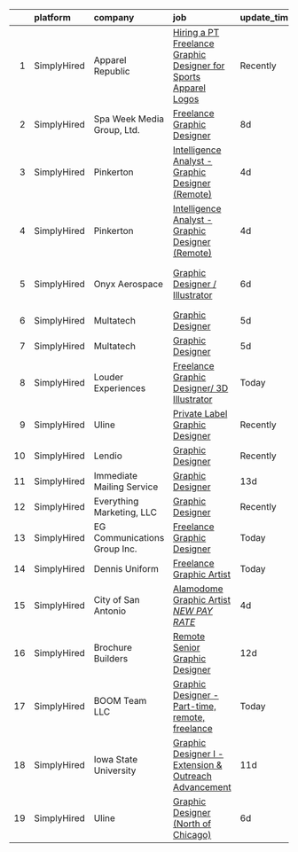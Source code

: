 

|    | platform    | company                      | job                                                                                                                                                                          | update_time   | location                       |
|---:|:------------|:-----------------------------|:-----------------------------------------------------------------------------------------------------------------------------------------------------------------------------|:--------------|:-------------------------------|
|  1 | SimplyHired | Apparel Republic             | [Hiring a PT Freelance Graphic Designer for Sports Apparel Logos](https://www.simplyhired.com/job/_11vLc4ayc_PcULzzjkj7S2A7JzXaYc1FzvACVx45CnvXpPAWEtZLQ?q=graphic+designer) | Recently      | Remote                         |
|  2 | SimplyHired | Spa Week Media Group, Ltd.   | [Freelance Graphic Designer](https://www.simplyhired.com/job/CryJR9AAKf2L_34sWWK4HpZ5pNw0S29kdN9ZfG4C2bArA1QJeplmqw?q=graphic+designer)                                      | 8d            | Remote                         |
|  3 | SimplyHired | Pinkerton                    | [Intelligence Analyst - Graphic Designer (Remote)](https://www.simplyhired.com/job/IjcmmtNQLVVdl5VbnRTH4N6M1xTXvqMmA4PSuLhNk9CIsPP9tGIPvA?q=graphic+designer)                | 4d            | Remote                         |
|  4 | SimplyHired | Pinkerton                    | [Intelligence Analyst - Graphic Designer (Remote)](https://www.simplyhired.com/job/IjcmmtNQLVVdl5VbnRTH4N6M1xTXvqMmA4PSuLhNk9CIsPP9tGIPvA?q=graphic+designer)                | 4d            | Remote                         |
|  5 | SimplyHired | Onyx Aerospace               | [Graphic Designer / Illustrator](https://www.simplyhired.com/job/stIJgGLnTGc-REEpOgyTvrjEEaN5cAcWkqK4fzLOTYtUdARYVWXePw?q=graphic+designer)                                  | 6d            | New Braunfels, TX +5 locations |
|  6 | SimplyHired | Multatech                    | [Graphic Designer](https://www.simplyhired.com/job/QMy7x6_kWIZc3altz3WrHgDLNQzt7HP-RFH-RZM6rFNt1NbqzcR5-A?q=graphic+designer)                                                | 5d            | Remote                         |
|  7 | SimplyHired | Multatech                    | [Graphic Designer](https://www.simplyhired.com/job/QMy7x6_kWIZc3altz3WrHgDLNQzt7HP-RFH-RZM6rFNt1NbqzcR5-A?q=graphic+designer)                                                | 5d            | Remote                         |
|  8 | SimplyHired | Louder Experiences           | [Freelance Graphic Designer/ 3D Illustrator](https://www.simplyhired.com/job/upMFxsh_L2wEO3diilsO-8EFyhzwT5Z3yEhk8emzEA3HMgNksfw84w?q=graphic+designer)                      | Today         | Remote                         |
|  9 | SimplyHired | Uline                        | [Private Label Graphic Designer](https://www.simplyhired.com/job/gaU7wG-0MokVf1_JRYGiyTzy8gVqJplpjUfErgk8B2FmWrZf0ZLp5Q?q=graphic+designer)                                  | Recently      | Pleasant Prairie, WI           |
| 10 | SimplyHired | Lendio                       | [Graphic Designer](https://www.simplyhired.com/job/cEQGgZHJhx7ecWkmUqUlTRhOQvALfaou5ODhkLJx1nGGIStnaNoGoQ?q=graphic+designer)                                                | Recently      | Lehi, UT                       |
| 11 | SimplyHired | Immediate Mailing Service    | [Graphic Designer](https://www.simplyhired.com/job/Y4_OSlxq-C5fmaK_Cj0U3-bIzTQfXQAA547FyaRTEUcl8XjGsZKYjQ?q=graphic+designer)                                                | 13d           | Liverpool, NY                  |
| 12 | SimplyHired | Everything Marketing, LLC    | [Graphic Designer](https://www.simplyhired.com/job/LKoJ5OyuLi9fK1uX73Gh9QqdxY0wx8RdJD8D372zKShkxvC-A6kXZw?q=graphic+designer)                                                | Recently      | Shreveport, LA                 |
| 13 | SimplyHired | EG Communications Group Inc. | [Freelance Graphic Designer](https://www.simplyhired.com/job/xA9hI3SttOCDtWJwcxi03XnWC5G6OuOb-KBUy7w86ZVm6Ahyd5k8mQ?q=graphic+designer)                                      | Today         | Remote                         |
| 14 | SimplyHired | Dennis Uniform               | [Freelance Graphic Artist](https://www.simplyhired.com/job/jakDJg9DfoZq1m4RgJvJ70Cx5N3vlyUyfZvGVq1yO0URtMNVRPpOFw?q=graphic+designer)                                        | Today         | Remote                         |
| 15 | SimplyHired | City of San Antonio          | [Alamodome Graphic Artist *NEW PAY RATE*](https://www.simplyhired.com/job/76ClYXI6cv945zF1nl_1gK28m-hovcx-2Jwhp34srfTR3b3k3-nDhw?q=graphic+designer)                         | 4d            | San Antonio, TX                |
| 16 | SimplyHired | Brochure Builders            | [Remote Senior Graphic Designer](https://www.simplyhired.com/job/6rtRAw_9lBwKTJ7Bu2yh-n8puQIiEu0w7sEBSvpD0vkiADjgEHpwdA?q=graphic+designer)                                  | 12d           | Remote                         |
| 17 | SimplyHired | BOOM Team LLC                | [Graphic Designer - Part-time, remote, freelance](https://www.simplyhired.com/job/7dM69iVHg31NR3W-OVmrBvHWsGFSkI6pRsz56-l_CFO2JzGhMODLYg?q=graphic+designer)                 | Today         | Remote                         |
| 18 | SimplyHired | Iowa State University        | [Graphic Designer I - Extension & Outreach Advancement](https://www.simplyhired.com/job/6YeBZTL13YpaUZ4-ZekmU5k_i_jVyOEsblC7qiVMzVmcUuEEm9foRA?q=graphic+designer)           | 11d           | Ames, IA                       |
| 19 | SimplyHired | Uline                        | [Graphic Designer (North of Chicago)](https://www.simplyhired.com/job/RzLHb5BWFKaizBPS_Edof1XZMVPkzMPe9HGPedQzpmdSBUqA-TFGkw?q=graphic+designer)                             | 6d            | Chicago, IL                    |